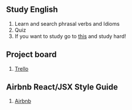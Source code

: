 ## Study English

1. Learn and search phrasal verbs and Idioms
2. Quiz
3. If you want to study go to [this](http://english.foxlee.kr/) and study hard!

## Project board

1. [Trello](https://trello.com/b/CaLfUtm6/learn-english)

## Airbnb React/JSX Style Guide

1. [Airbnb](https://airbnb.io/javascript/react/)

